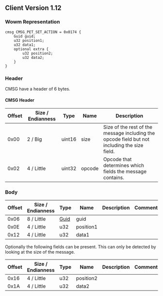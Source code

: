 ## Client Version 1.12

### Wowm Representation
```rust,ignore
cmsg CMSG_PET_SET_ACTION = 0x0174 {
    Guid guid;
    u32 position1;
    u32 data1;
    optional extra {
        u32 position2;
        u32 data2;
    }
}
```
### Header
CMSG have a header of 6 bytes.

#### CMSG Header
| Offset | Size / Endianness | Type   | Name   | Description |
| ------ | ----------------- | ------ | ------ | ----------- |
| 0x00   | 2 / Big           | uint16 | size   | Size of the rest of the message including the opcode field but not including the size field.|
| 0x02   | 4 / Little        | uint32 | opcode | Opcode that determines which fields the message contains.|
### Body
| Offset | Size / Endianness | Type | Name | Description | Comment |
| ------ | ----------------- | ---- | ---- | ----------- | ------- |
| 0x06 | 8 / Little | [Guid](../spec/packed-guid.md) | guid |  |  |
| 0x0E | 4 / Little | u32 | position1 |  |  |
| 0x12 | 4 / Little | u32 | data1 |  |  |

Optionally the following fields can be present. This can only be detected by looking at the size of the message.

| Offset | Size / Endianness | Type | Name | Description | Comment |
| ------ | ----------------- | ---- | ---- | ----------- | ------- |
| 0x16 | 4 / Little | u32 | position2 |  |  |
| 0x1A | 4 / Little | u32 | data2 |  |  |
